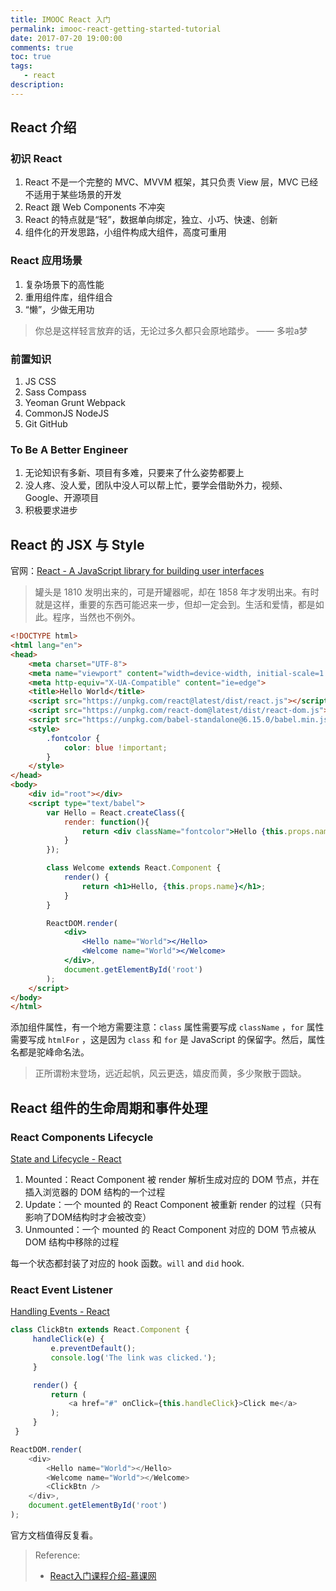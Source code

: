 ```yaml
---
title: IMOOC React 入门
permalink: imooc-react-getting-started-tutorial
date: 2017-07-20 19:00:00
comments: true
toc: true
tags:
   - react
description:
---
```


## React 介绍
### 初识 React
1. React 不是一个完整的 MVC、MVVM 框架，其只负责 View 层，MVC 已经不适用于某些场景的开发
2. React 跟 Web Components 不冲突
3. React 的特点就是“轻”，数据单向绑定，独立、小巧、快速、创新
4. 组件化的开发思路，小组件构成大组件，高度可重用

### React 应用场景
1. 复杂场景下的高性能
2. 重用组件库，组件组合
3. “懒”，少做无用功

> 你总是这样轻言放弃的话，无论过多久都只会原地踏步。 —— 多啦a梦

### 前置知识
1. JS CSS
2. Sass Compass
3. Yeoman Grunt Webpack
4. CommonJS NodeJS
5. Git GitHub

### To Be A Better Engineer
1. 无论知识有多新、项目有多难，只要来了什么姿势都要上
2. 没人疼、没人爱，团队中没人可以帮上忙，要学会借助外力，视频、Google、开源项目
3. 积极要求进步

## React 的 JSX 与 Style
官网：[React - A JavaScript library for building user interfaces](https://facebook.github.io/react/)

> 罐头是 1810 发明出来的，可是开罐器呢，却在 1858 年才发明出来。有时就是这样，重要的东西可能迟来一步，但却一定会到。生活和爱情，都是如此。程序，当然也不例外。

<!-- more -->

``` html
<!DOCTYPE html>
<html lang="en">
<head>
    <meta charset="UTF-8">
    <meta name="viewport" content="width=device-width, initial-scale=1.0">
    <meta http-equiv="X-UA-Compatible" content="ie=edge">
    <title>Hello World</title>
    <script src="https://unpkg.com/react@latest/dist/react.js"></script>
    <script src="https://unpkg.com/react-dom@latest/dist/react-dom.js"></script>
    <script src="https://unpkg.com/babel-standalone@6.15.0/babel.min.js"></script>
    <style>
        .fontcolor {
            color: blue !important;
        }
    </style>
</head>
<body>
    <div id="root"></div>
    <script type="text/babel">
        var Hello = React.createClass({
            render: function(){
                return <div className="fontcolor">Hello {this.props.name}!</div>;
            }
        });

        class Welcome extends React.Component {
            render() {
                return <h1>Hello, {this.props.name}</h1>;
            }
        }

        ReactDOM.render(
            <div>
                <Hello name="World"></Hello>
                <Welcome name="World"></Welcome>
            </div>,
            document.getElementById('root')
        );
    </script>
</body>
</html>
```
添加组件属性，有一个地方需要注意：`class` 属性需要写成 `className` ，`for` 属性需要写成 `htmlFor` ，这是因为 `class` 和 `for` 是 JavaScript 的保留字。然后，属性名都是驼峰命名法。

> 正所谓粉末登场，远近起帆，风云更迭，嬉皮而黄，多少聚散于圆缺。

## React 组件的生命周期和事件处理
### React Components Lifecycle
[State and Lifecycle - React](https://facebook.github.io/react/docs/state-and-lifecycle.html)

1. Mounted：React Component 被 render 解析生成对应的 DOM 节点，并在插入浏览器的 DOM 结构的一个过程
2. Update：一个 mounted 的 React Component 被重新 render 的过程（只有影响了DOM结构时才会被改变）
3. Unmounted：一个 mounted 的 React Component 对应的 DOM 节点被从 DOM 结构中移除的过程

每一个状态都封装了对应的 hook 函数。`will` and `did` hook.

###  React Event Listener
[Handling Events - React](https://facebook.github.io/react/docs/handling-events.html)

``` javascript
class ClickBtn extends React.Component {
     handleClick(e) {
         e.preventDefault();
         console.log('The link was clicked.');
     }

     render() {
         return (
             <a href="#" onClick={this.handleClick}>Click me</a>
         );
     }
 }

ReactDOM.render(
    <div>
        <Hello name="World"></Hello>
        <Welcome name="World"></Welcome>
        <ClickBtn />
    </div>,
    document.getElementById('root')
);
```

官方文档值得反复看。

> Reference:
> - [React入门课程介绍-慕课网](http://www.imooc.com/video/10427)
